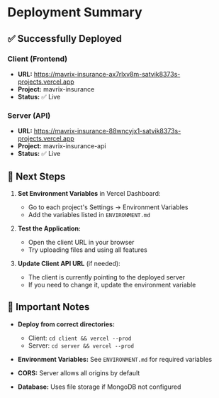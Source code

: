 # Deployment Summary

## ✅ Successfully Deployed

### Client (Frontend)
- **URL:** https://mavrix-insurance-ax7rlxv8m-satvik8373s-projects.vercel.app
- **Project:** mavrix-insurance
- **Status:** ✅ Live

### Server (API)
- **URL:** https://mavrix-insurance-88wncyjx1-satvik8373s-projects.vercel.app
- **Project:** mavrix-insurance-api
- **Status:** ✅ Live

## 🔧 Next Steps

1. **Set Environment Variables** in Vercel Dashboard:
   - Go to each project's Settings → Environment Variables
   - Add the variables listed in `ENVIRONMENT.md`

2. **Test the Application:**
   - Open the client URL in your browser
   - Try uploading files and using all features

3. **Update Client API URL** (if needed):
   - The client is currently pointing to the deployed server
   - If you need to change it, update the environment variable

## 📝 Important Notes

- **Deploy from correct directories:**
  - Client: `cd client && vercel --prod`
  - Server: `cd server && vercel --prod`

- **Environment Variables:** See `ENVIRONMENT.md` for required variables
- **CORS:** Server allows all origins by default
- **Database:** Uses file storage if MongoDB not configured
